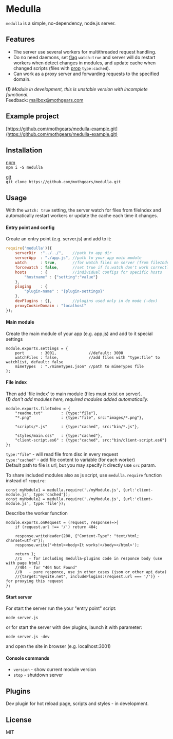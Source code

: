 # Medulla
`medulla` is a simple, no-dependency, node.js server.

## Features
- The server use several workers for multithreaded request handling.
- Do no need daemons, set [flag](#entry-point-and-config) `watch:true` 
and server will do restart workers when detect changes in modules, 
and update cache when changed scripts (files with [prop](#file-index) `type:cached`).
- Can work as a proxy server and forwarding requests to the specified domain.

**(!)** *Module in development, this is unstable version with incomplete functional.*  
Feedback:
[mailbox@mothgears.com](mailto:mailbox@mothgears.com)

## Example project
[https://github.com/mothgears/medulla-example.git](https://github.com/mothgears/medulla-example.git)

## Installation

[npm](https://www.npmjs.com/package/medulla)  
`npm i -S medulla`
  
[git](https://github.com/mothgears/medulla.git)  
`git clone https://github.com/mothgears/medulla.git`

## Usage
With the `watch: true` setting, the server watch for files from fileIndex and automatically restart workers or update the cache each time it changes.

#### Entry point and config
Create an entry point (e.g. server.js) and add to it:
```js
require('medulla')({
    serverDir  :"../../",    //path to app dir
    serverApp  : "./app.js", //path to your app main module
    watch      : true,       //for watch files on server (from fileIndex)
    forcewatch : false,      //set true if fs.watch don't work correctly
    hosts      : {           //individual configs for specific hosts
    	"hostname" : {"setting":"value"} 
    },
    pluging    : {
    	"plugin-name" : "{plugin-settings}"
    }, 
    devPlugins : {},         //plugins used only in de mode (-dev)
    proxyCookieDomain : "localhost"
});
```

#### Main module
Create the main module of your app (e.g. app.js) and add to it special settings
```es6
module.exports.settings = {
	port       : 3001,              //default: 3000
	watchFiles : false,             //add files with "type:file" to watchlist, default: false
	mimeTypes  : "./mimeTypes.json" //path to mimeTypes file
};
```

#### File index
Then add 'file index' to main module (files must exist on server).  
**(!)** *don't add modules here, required modules added automatically.*
```es6
module.exports.fileIndex = {
	"readme.txt"        : {type:"file"},
	"*.png"             : {type:"file", src:"images/*.png"},

	"scripts/*.js"      : {type:"cached", src:"bin/*.js"},

	"styles/main.css"   : {type:"cached"},
	"client-script.es6" : {type:"cached", src:"bin/client-script.es6"}
};
```
`type:"file"`   - will read file from disc in every request  
`type:"cached"` - add file content to variable (for each worker)  
Default path to file is url, but you may specify it directly use `src` param.  

To share included modules also as js script, use `medulla.require` function instead of `require`:
```es6
const myModule1 = medulla.require('./myModule.js', {url:'client-module.js', type:'cached'});
const myModule2 = medulla.require('./myModule.js', {url:'client-module.js', type:'file'});
```

Describe the worker function
```es6
module.exports.onRequest = (request, response)=>{
    if (request.url !== '/') return 404;

    response.writeHeader(200, {"Content-Type": "text/html; charset=utf-8"});
    response.write('<html><body>It works!</body></html>');
    
    return 1; 
    //1   - for including medulla-plugins code in responce body (use with page html)
    //404 - for "404 Not Found"
    //0   - pure responce, use in other cases (json or other api data)
    //{target:"mysite.net", includePlugins:(request.url === '/')} - for proxying this request
};
```

#### Start server
For start the server run the your "entry point" script:
```
node server.js
```

or for start the server with dev plugins, launch it with parameter:
```
node server.js -dev
```
and open the site in browser (e.g. localhost:3001)

#### Console commands
  - `version` - show current module version  
  - `stop` - shutdown server

## Plugins
Dev plugin for hot reload page, scripts and styles - in development.

## License
MIT
